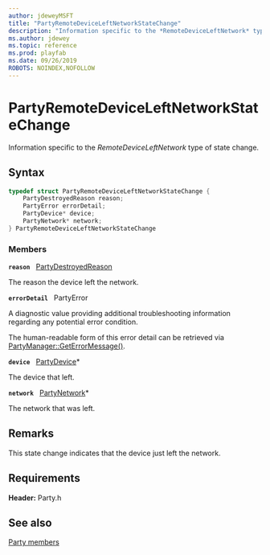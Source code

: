 ```yaml
---
author: jdeweyMSFT
title: "PartyRemoteDeviceLeftNetworkStateChange"
description: "Information specific to the *RemoteDeviceLeftNetwork* type of state change."
ms.author: jdewey
ms.topic: reference
ms.prod: playfab
ms.date: 09/26/2019
ROBOTS: NOINDEX,NOFOLLOW
---
```


# PartyRemoteDeviceLeftNetworkStateChange  

Information specific to the *RemoteDeviceLeftNetwork* type of state change.  

## Syntax  
  
```cpp
typedef struct PartyRemoteDeviceLeftNetworkStateChange {  
    PartyDestroyedReason reason;  
    PartyError errorDetail;  
    PartyDevice* device;  
    PartyNetwork* network;  
} PartyRemoteDeviceLeftNetworkStateChange  
```
  
### Members  
  
**`reason`** &nbsp; [PartyDestroyedReason](../enums/partydestroyedreason.md)  
  
The reason the device left the network.
  
**`errorDetail`** &nbsp; PartyError  
  
A diagnostic value providing additional troubleshooting information regarding any potential error condition.
  
The human-readable form of this error detail can be retrieved via [PartyManager::GetErrorMessage()](../classes/PartyManager/methods/partymanager_geterrormessage.md).
  
**`device`** &nbsp; [PartyDevice](../classes/PartyDevice/partydevice.md)*  
  
The device that left.
  
**`network`** &nbsp; [PartyNetwork](../classes/PartyNetwork/partynetwork.md)*  
  
The network that was left.
  
## Remarks  
  
This state change indicates that the device just left the network.
  
## Requirements  
  
**Header:** Party.h
  
## See also  
[Party members](../party_members.md)  

  
  
